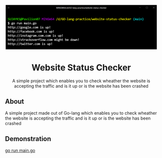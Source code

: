 <div align="center">
<img src="assets/websiteout.png" height="auto" width="500" />
<br />
<h1>Website Status Checker</h1>
<p>
A simple project which enables you to check wheather the website is accepting the traffic and is it up or is the website has been crashed
</p>

</div>

## About

A simple project made out of Go-lang which enables you to check wheather the website is accepting the traffic and is it up or is the website has been crashed
## Demonstration

<a href="https://iamrajiv.github.ioRain-Simulation/">go run main.go</a>




